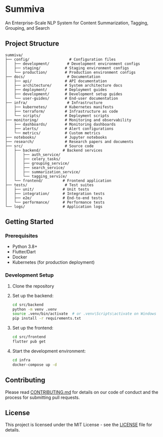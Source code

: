 # Summiva

An Enterprise-Scale NLP System for Content Summarization, Tagging, Grouping, and Search

## Project Structure

```
summiva/
├── config/                  # Configuration files
│   ├── development/        # Development environment configs
│   ├── staging/           # Staging environment configs
│   └── production/        # Production environment configs
├── docs/                   # Documentation
│   ├── api/               # API documentation
│   ├── architecture/      # System architecture docs
│   ├── deployment/        # Deployment guides
│   ├── development/       # Development setup guides
│   └── user-guides/       # End-user documentation
├── infra/                  # Infrastructure
│   ├── kubernetes/        # Kubernetes manifests
│   ├── terraform/         # Infrastructure as code
│   └── scripts/           # Deployment scripts
├── monitoring/            # Monitoring and observability
│   ├── dashboards/        # Monitoring dashboards
│   ├── alerts/            # Alert configurations
│   └── metrics/           # Custom metrics
├── notebooks/             # Jupyter notebooks
├── research/              # Research papers and documents
├── src/                   # Source code
│   ├── backend/          # Backend services
│   │   ├── auth_service/
│   │   ├── celery_tasks/
│   │   ├── grouping_service/
│   │   ├── search_service/
│   │   ├── summarization_service/
│   │   └── tagging_service/
│   └── frontend/         # Frontend application
├── tests/                 # Test suites
│   ├── unit/             # Unit tests
│   ├── integration/      # Integration tests
│   ├── e2e/              # End-to-end tests
│   └── performance/      # Performance tests
└── logs/                 # Application logs
```

## Getting Started

### Prerequisites

- Python 3.8+
- Flutter/Dart
- Docker
- Kubernetes (for production deployment)

### Development Setup

1. Clone the repository
2. Set up the backend:
   ```bash
   cd src/backend
   python -m venv .venv
   source .venv/bin/activate  # or .venv\Scripts\activate on Windows
   pip install -r requirements.txt
   ```

3. Set up the frontend:
   ```bash
   cd src/frontend
   flutter pub get
   ```

4. Start the development environment:
   ```bash
   cd infra
   docker-compose up -d
   ```

## Contributing

Please read [CONTRIBUTING.md](docs/development/CONTRIBUTING.md) for details on our code of conduct and the process for submitting pull requests.

## License

This project is licensed under the MIT License - see the [LICENSE](LICENSE) file for details. 